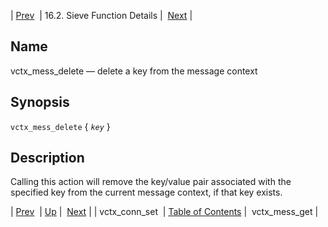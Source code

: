 | [Prev](sieve.ref.vctx_conn_set)  | 16.2. Sieve Function Details |  [Next](sieve.ref.vctx_mess_get) |

<a name="sieve.ref.vctx_mess_delete"></a>
## Name

vctx_mess_delete — delete a key from the message context

## Synopsis

`vctx_mess_delete` { *`key`* }

<a name="idp31391072"></a>
## Description

Calling this action will remove the key/value pair associated with the specified key from the current message context, if that key exists.

| [Prev](sieve.ref.vctx_conn_set)  | [Up](sieve.ref.files) |  [Next](sieve.ref.vctx_mess_get) |
| vctx_conn_set  | [Table of Contents](index) |  vctx_mess_get |
